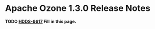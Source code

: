 # Apache Ozone 1.3.0 Release Notes

**TODO [HDDS-9617](https://issues.apache.org/jira/browse/HDDS-9617) Fill in this page.**
